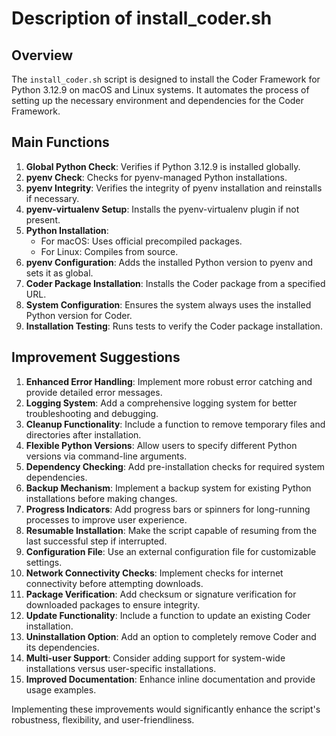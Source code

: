 # Description of install_coder.sh

## Overview
The `install_coder.sh` script is designed to install the Coder Framework for Python 3.12.9 on macOS and Linux systems. It automates the process of setting up the necessary environment and dependencies for the Coder Framework.

## Main Functions

1. **Global Python Check**: Verifies if Python 3.12.9 is installed globally.
2. **pyenv Check**: Checks for pyenv-managed Python installations.
3. **pyenv Integrity**: Verifies the integrity of pyenv installation and reinstalls if necessary.
4. **pyenv-virtualenv Setup**: Installs the pyenv-virtualenv plugin if not present.
5. **Python Installation**: 
   - For macOS: Uses official precompiled packages.
   - For Linux: Compiles from source.
6. **pyenv Configuration**: Adds the installed Python version to pyenv and sets it as global.
7. **Coder Package Installation**: Installs the Coder package from a specified URL.
8. **System Configuration**: Ensures the system always uses the installed Python version for Coder.
9. **Installation Testing**: Runs tests to verify the Coder package installation.

## Improvement Suggestions

1. **Enhanced Error Handling**: Implement more robust error catching and provide detailed error messages.
2. **Logging System**: Add a comprehensive logging system for better troubleshooting and debugging.
3. **Cleanup Functionality**: Include a function to remove temporary files and directories after installation.
4. **Flexible Python Versions**: Allow users to specify different Python versions via command-line arguments.
5. **Dependency Checking**: Add pre-installation checks for required system dependencies.
6. **Backup Mechanism**: Implement a backup system for existing Python installations before making changes.
7. **Progress Indicators**: Add progress bars or spinners for long-running processes to improve user experience.
8. **Resumable Installation**: Make the script capable of resuming from the last successful step if interrupted.
9. **Configuration File**: Use an external configuration file for customizable settings.
10. **Network Connectivity Checks**: Implement checks for internet connectivity before attempting downloads.
11. **Package Verification**: Add checksum or signature verification for downloaded packages to ensure integrity.
12. **Update Functionality**: Include a function to update an existing Coder installation.
13. **Uninstallation Option**: Add an option to completely remove Coder and its dependencies.
14. **Multi-user Support**: Consider adding support for system-wide installations versus user-specific installations.
15. **Improved Documentation**: Enhance inline documentation and provide usage examples.

Implementing these improvements would significantly enhance the script's robustness, flexibility, and user-friendliness.